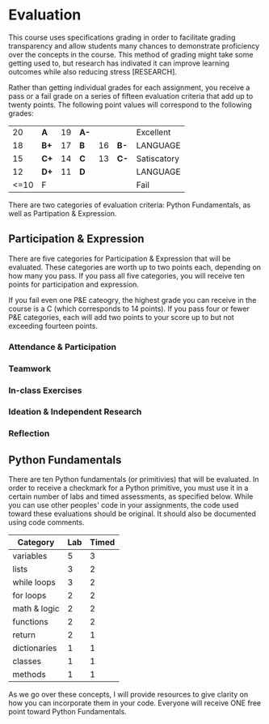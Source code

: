 
# Evaluation

This course uses specifications grading in order to facilitate grading transparency and allow students many chances to demonstrate proficiency over the concepts in the course. This method of grading might take some getting used to, but research has indivated it can improve learning outcomes while also reducing stress [RESEARCH]. 

Rather than getting individual grades for each assignment, you receive a pass or a fail grade on a series of fifteen evaluation criteria that add up to twenty points. The following point values will correspond to the following grades: 

| | | | | | | |
|---|---|---|---|---|---|---|
|20|<b>A</b>|19|<b>A-</b>| | | Excellent
|18|<b>B+</b>|17|<b>B</b>| 16 | <b>B-</b>| LANGUAGE
|15|<b>C+</b>|14|<b>C</b>| 13 | <b>C-</b>| Satiscatory
|12|<b>D+</b>|11|<b>D</b>|  | | LANGUAGE
|<=10 | F| | | | | Fail

There are two categories of evaluation criteria: Python Fundamentals, as well as Partipation & Expression.

## Participation & Expression

There are five categories for Participation & Expression that will be evaluated. These categories are worth up to two points each, depending on how many you pass. If you pass all five categories, you will receive ten points for participation and expression. 

If you fail even one P&E cateogry, the highest grade you can receive in the course is a C (which corresponds to 14 points). If you pass four or fewer P&E categories, each will add two points to your score up to but not exceeding fourteen points. 

### Attendance & Participation

### Teamwork

### In-class Exercises

### Ideation & Independent Research

### Reflection 

## Python Fundamentals 

There are ten Python fundamentals (or primitivies) that will be evaluated. In order to receive a checkmark for a Python primitive, you must use it in a certain number of labs and timed assessments, as specified below. While you can use other peoples' code in your assignments, the code used toward these evaluations should be original. It should also be documented using code comments. 

| Category | Lab | Timed | 
| --- | --- | --- |
| variables | 5 | 3 |
| lists | 3 | 2 |
| while loops | 3 | 2 |
| for loops | 2 | 2 |
| math & logic | 2 | 2 |
| functions | 2 | 2 |
| return | 2 | 1 |
| dictionaries | 1 | 1 |
| classes | 1 | 1 |
| methods | 1 | 1 |

As we go over these concepts, I will provide resources to give clarity on how you can incorporate them in your code. Everyone will receive ONE free point toward Python Fundamentals. 





